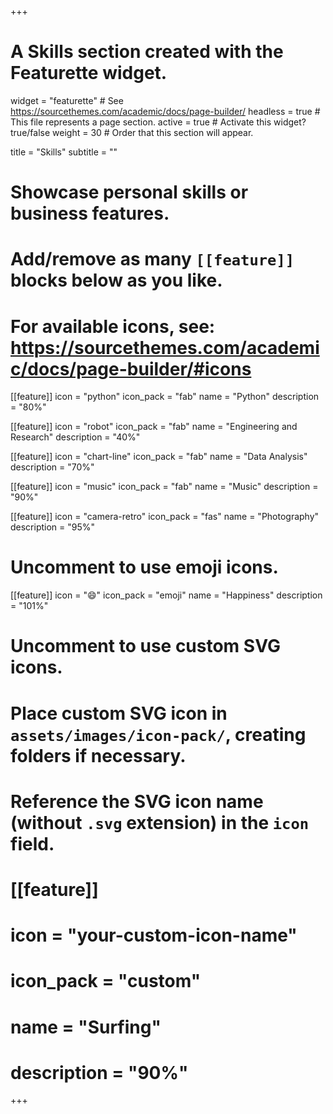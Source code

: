 +++
# A Skills section created with the Featurette widget.
widget = "featurette"  # See https://sourcethemes.com/academic/docs/page-builder/
headless = true  # This file represents a page section.
active = true  # Activate this widget? true/false
weight = 30  # Order that this section will appear.

title = "Skills"
subtitle = ""

# Showcase personal skills or business features.
# 
# Add/remove as many `[[feature]]` blocks below as you like.
# 
# For available icons, see: https://sourcethemes.com/academic/docs/page-builder/#icons

[[feature]]
  icon = "python"
  icon_pack = "fab"
  name = "Python"
  description = "80%"
  
[[feature]]
  icon = "robot"
  icon_pack = "fab"
  name = "Engineering and Research"
  description = "40%"
  
[[feature]]
  icon = "chart-line"
  icon_pack = "fab"
  name = "Data Analysis"
  description = "70%"
  
[[feature]]
  icon = "music"
  icon_pack = "fab"
  name = "Music"
  description = "90%" 
  
[[feature]]
  icon = "camera-retro"
  icon_pack = "fas"
  name = "Photography"
  description = "95%"

# Uncomment to use emoji icons.
[[feature]]
 icon = ":smile:"
 icon_pack = "emoji"
 name = "Happiness"
 description = "101%"  

# Uncomment to use custom SVG icons.
# Place custom SVG icon in `assets/images/icon-pack/`, creating folders if necessary.
# Reference the SVG icon name (without `.svg` extension) in the `icon` field.
# [[feature]]
#  icon = "your-custom-icon-name"
#  icon_pack = "custom"
#  name = "Surfing"
#  description = "90%"

+++
